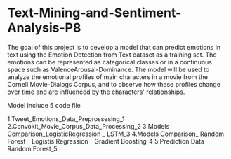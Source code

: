 # Text-Mining-and-Sentiment-Analysis-P8

The goal of this project is to develop a model that can predict emotions in text using the Emotion Detection from Text dataset as a training set. The emotions can be represented as categorical classes or in a continuous space such as ValenceArousal-Dominance. The model will be used to analyze the emotional profiles of main characters in a movie from the Cornell Movie-Dialogs Corpus, and to observe how these profiles change over time and are influenced by the characters' relationships.

Model include 5 code file 

1.Tweet_Emotions_Data_Preprossesing_1
2.Convokit_Movie_Corpus_Data_Processing_2
3.Models Comparison_LogisticRegression _ LSTM_3
4.Models Comparison_ Random Forest _ Logistis Regression _ Gradient Boosting_4
5.Prediction Data  Random Forest_5

